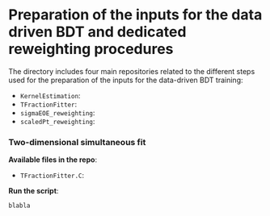 # Preparation of the inputs for the data driven BDT and dedicated reweighting procedures

The directory includes four main repositories related to the different steps used for the preparation of the inputs for the data-driven BDT training:
* `KernelEstimation`:
* `TFractionFitter`:
* `sigmaEOE_reweighting`:
* `scaledPt_reweighting`:

### Two-dimensional simultaneous fit 

   **Available files in the repo**:
   - `TFractionFitter.C`:  

   **Run the script**:
   ```
   blabla
   ```


